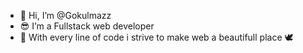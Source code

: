 - 👋 Hi, I’m @Gokulmazz 
- 😎 I’m a Fullstack web developer
- 👻 With every line of code i strive to make web a beautifull place 🕊️

<!---
Gokulmazz/Gokulmazz is a ✨ special ✨ repository because its `README.md` (this file) appears on your GitHub profile.
You can click the Preview link to take a look at your changes.
--->
